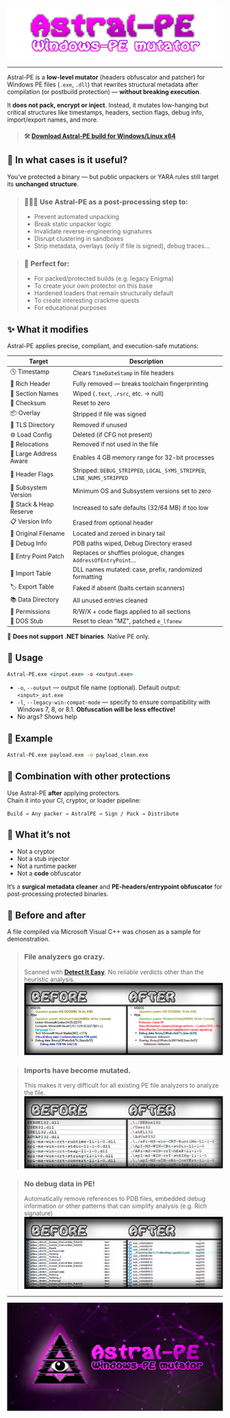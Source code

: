 <img src="pics/title.png" style="align: center;">

---

Astral-PE is a **low-level mutator** (headers obfuscator and patcher) for Windows PE files (`.exe`, `.dll`) that rewrites structural metadata after compilation (or postbuild protection) — **without breaking execution**.

It **does not pack, encrypt or inject**. Instead, it mutates low-hanging but critical structures like timestamps, headers, section flags, debug info, import/export names, and more.

> #### 🛠 [**Download Astral-PE build for Windows/Linux x64**](https://github.com/DosX-dev/Astral-PE/releases/tag/Stable)

## 🔧 In what cases is it useful?

You’ve protected a binary — but public unpackers or YARA rules still target its **unchanged structure**.

> ### 👨🏼‍💻 Use Astral-PE as a **post-processing step** to:
> - Prevent automated unpacking
> - Break static unpacker logic
> - Invalidate reverse-engineering signatures
> - Disrupt clustering in sandboxes
> - Strip metadata, overlays (only if file is signed), debug traces...

> ### 🤩 **Perfect for:**
> - For packed/protected builds (e.g. legacy Enigma)
> - To create your own protector on this base
> - Hardened loaders that remain structurally default
> - To create interesting crackme quests
> - For educational purposes

## ✨ What it modifies

Astral-PE applies precise, compliant, and execution-safe mutations:

| Target                  | Description                                                               |
|-------------------------|---------------------------------------------------------------------------|
| 🕓 Timestamp            | Clears `TimeDateStamp` in file headers                                   |
| 🧠 Rich Header          | Fully removed — breaks toolchain fingerprinting                          |
| 📜 Section Names        | Wiped (`.text`, `.rsrc`, etc. → null)                                    |
| 📎 Checksum             | Reset to zero                                                             |
| 📦 Overlay              | Stripped if file was signed                                              |
| 🧵 TLS Directory        | Removed if unused                                                        |
| ⚙ Load Config           | Deleted (if CFG not present)                                             |
| 🧬 Relocations          | Removed if not used in the file                                          |
| 🧱 Large Address Aware  | Enables 4 GB memory range for 32-bit processes                           |
| 🧩 Header Flags         | Stripped: `DEBUG_STRIPPED`, `LOCAL_SYMS_STRIPPED`, `LINE_NUMS_STRIPPED`  |
| 🧼 Subsystem Version    | Minimum OS and Subsystem versions set to zero                            |
| 🧠 Stack & Heap Reserve | Increased to safe defaults (32/64 MB) if too low                         |
| 📋 Version Info         | Erased from optional header                                              |
| 📁 Original Filename    | Located and zeroed in binary tail                                        |
| 🔎 Debug Info           | PDB paths wiped, Debug Directory erased                                  |
| 🚀 Entry Point Patch    | Replaces or shuffles prologue, changes `AddressOfEntryPoint`...          |
| 🧪 Import Table         | DLL names mutated: case, prefix, randomized formatting                   |
| 🏷 Export Table         | Faked if absent (baits certain scanners)                                  |
| 📚 Data Directory       | All unused entries cleaned                                               |
| 💾 Permissions          | R/W/X + code flags applied to all sections                               |
| 📄 DOS Stub             | Reset to clean "MZ", patched `e_lfanew`                                  |

📝 **Does not support .NET binaries**. Native PE only.

## 🚀 Usage

```cmd
Astral-PE.exe <input.exe> -o <output.exe>
```

- `-o`, `--output` — output file name (optional). Default output: `<input>_ast.exe`
- `-l`, `--legacy-win-compat-mode` — specify to ensure compatibility with Windows 7, 8, or 8.1. **Obfuscation will be less effective!** 
- No args? Shows help

## 🧪 Example

```cmd
Astral-PE.exe payload.exe -o payload_clean.exe
```

## 📎 Combination with other protections

Use Astral-PE **after** applying protectors.  
Chain it into your CI, cryptor, or loader pipeline:

```
Build → Any packer → AstralPE → Sign / Pack → Distribute
```

## 🔬 What it’s not

- Not a cryptor
- Not a stub injector
- Not a runtime packer
- Not a **code** obfuscator

It’s a **surgical metadata cleaner** and **PE-headers/entrypoint obfuscator** for post-processing protected binaries.

## 🔎 Before and after
A file compiled via Microsoft Visual C++ was chosen as a sample for demonstration.

> ### File analyzers go crazy.
> Scanned with **[Detect It Easy](https://github.com/horsicq/Detect-It-Easy)**. No reliable verdicts other than the heuristic analysis.
> ![](pics/before_and_after_1.png)

> ### Imports have become mutated.
> This makes it very difficult for all existing PE file analyzers to analyze the file.
> ![](pics/before_and_after_2.png)

> ### No debug data in PE!
> Automatically remove references to PDB files, embedded debug information or other patterns that can simplify analysis (e.g. Rich signature)
> ![](pics/before_and_after_3.png)

---

![](pics/preview.png)

